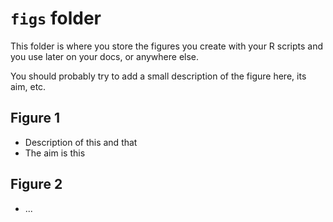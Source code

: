 # `figs` folder

This folder is where you store the figures you create with your R scripts and you use later on your docs, or anywhere else. 

You should probably try to add a small description of the figure here, its aim, etc. 

## Figure 1 

- Description of this and that
- The aim is this 

## Figure 2 

- ... 